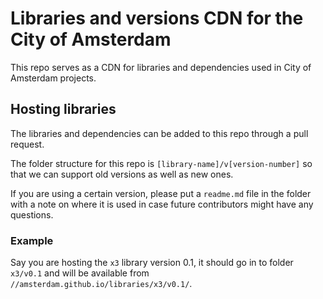 # Libraries and versions CDN for the City of Amsterdam

This repo serves as a CDN for libraries and dependencies used in City of Amsterdam projects.

## Hosting libraries

The libraries and dependencies can be added to this repo through a pull request.

The folder structure for this repo is `[library-name]/v[version-number]` so that we can support old versions as well as new ones.

If you are using a certain version, please put a `readme.md` file in the folder with a note on where it is used in case future contributors might have any questions.

### Example

Say you are hosting the `x3` library version 0.1, it should go in to folder `x3/v0.1` and will be available from `//amsterdam.github.io/libraries/x3/v0.1/`.